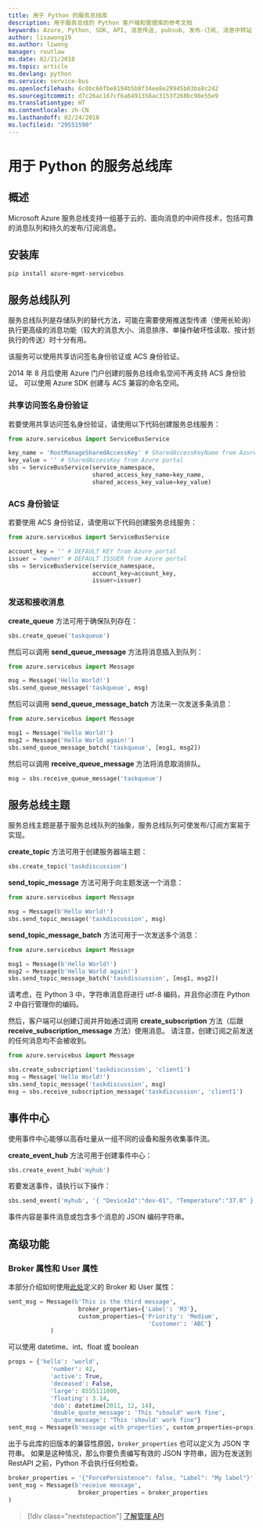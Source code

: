 ```yaml
---
title: 用于 Python 的服务总线库
description: 用于服务总线的 Python 客户端和管理库的参考文档
keywords: Azure, Python, SDK, API, 消息传送, pubsub, 发布-订阅, 消息中转站
author: lisawong19
ms.author: liwong
manager: routlaw
ms.date: 02/21/2018
ms.topic: article
ms.devlang: python
ms.service: service-bus
ms.openlocfilehash: 6c0bc66fbe8194b5b8f34ee8e29945b03ba8c242
ms.sourcegitcommit: d7c26ac167cf6a6491358ac3153f268bc90e55e9
ms.translationtype: HT
ms.contentlocale: zh-CN
ms.lasthandoff: 02/24/2018
ms.locfileid: "29551590"
---
```

# <a name="service-bus-libraries-for-python"></a>用于 Python 的服务总线库

## <a name="overview"></a>概述

Microsoft Azure 服务总线支持一组基于云的、面向消息的中间件技术，包括可靠的消息队列和持久的发布/订阅消息。 

## <a name="install-the-libraries"></a>安装库
```bash
pip install azure-mgmt-servicebus
```

## <a name="servicebus-queues"></a>服务总线队列
服务总线队列是存储队列的替代方法，可能在需要使用推送型传递（使用长轮询）执行更高级的消息功能（较大的消息大小、消息排序、单操作破坏性读取、按计划执行的传送）时十分有用。

该服务可以使用共享访问签名身份验证或 ACS 身份验证。

2014 年 8 月后使用 Azure 门户创建的服务总线命名空间不再支持 ACS 身份验证。 可以使用 Azure SDK 创建与 ACS 兼容的命名空间。

### <a name="shared-access-signature-authentication"></a>共享访问签名身份验证

若要使用共享访问签名身份验证，请使用以下代码创建服务总线服务：

```python
from azure.servicebus import ServiceBusService

key_name = 'RootManageSharedAccessKey' # SharedAccessKeyName from Azure portal
key_value = '' # SharedAccessKey from Azure portal
sbs = ServiceBusService(service_namespace,
                        shared_access_key_name=key_name,
                        shared_access_key_value=key_value)
```

### <a name="acs-authentication"></a>ACS 身份验证

若要使用 ACS 身份验证，请使用以下代码创建服务总线服务：

```python
from azure.servicebus import ServiceBusService

account_key = '' # DEFAULT KEY from Azure portal
issuer = 'owner' # DEFAULT ISSUER from Azure portal
sbs = ServiceBusService(service_namespace,
                        account_key=account_key,
                        issuer=issuer)
```
### <a name="sending-and-receiving-messages"></a>发送和接收消息

**create\_queue** 方法可用于确保队列存在：

```python
sbs.create_queue('taskqueue')
```
然后可以调用 **send\_queue\_message** 方法将消息插入到队列：

```python
from azure.servicebus import Message

msg = Message('Hello World!')
sbs.send_queue_message('taskqueue', msg)
```
然后可以调用 **send\_queue\_message_batch** 方法来一次发送多条消息：

```python
from azure.servicebus import Message

msg1 = Message('Hello World!')
msg2 = Message('Hello World again!')
sbs.send_queue_message_batch('taskqueue', [msg1, msg2])
```
然后可以调用 **receive\_queue\_message** 方法将消息取消排队。

```python
msg = sbs.receive_queue_message('taskqueue')
```

## <a name="servicebus-topics"></a>服务总线主题

服务总线主题是基于服务总线队列的抽象，服务总线队列可使发布/订阅方案易于实现。

**create\_topic** 方法可用于创建服务器端主题：

```python
sbs.create_topic('taskdiscussion')
```
**send\_topic\_message** 方法可用于向主题发送一个消息：

```python
from azure.servicebus import Message

msg = Message(b'Hello World!')
sbs.send_topic_message('taskdiscussion', msg)
```

**send\_topic\_message_batch** 方法可用于一次发送多个消息：

```python
from azure.servicebus import Message

msg1 = Message(b'Hello World!')
msg2 = Message(b'Hello World again!')
sbs.send_topic_message_batch('taskdiscussion', [msg1, msg2])
```

请考虑，在 Python 3 中，字符串消息将进行 utf-8 编码，并且你必须在 Python 2 中自行管理你的编码。

然后，客户端可以创建订阅并开始通过调用 **create\_subscription** 方法（后跟 **receive\_subscription\_message** 方法）使用消息。 请注意，创建订阅之前发送的任何消息均不会被收到。

```python
from azure.servicebus import Message

sbs.create_subscription('taskdiscussion', 'client1')
msg = Message('Hello World!')
sbs.send_topic_message('taskdiscussion', msg)
msg = sbs.receive_subscription_message('taskdiscussion', 'client1')
```

## <a name="event-hub"></a>事件中心

使用事件中心能够以高呑吐量从一组不同的设备和服务收集事件流。

**create\_event\_hub** 方法可用于创建事件中心：

```python
sbs.create_event_hub('myhub')
```
若要发送事件，请执行以下操作：

```python
sbs.send_event('myhub', '{ "DeviceId":"dev-01", "Temperature":"37.0" }')
```
事件内容是事件消息或包含多个消息的 JSON 编码字符串。

## <a name="advanced-features"></a>高级功能

### <a name="broker-properties-and-user-properties"></a>Broker 属性和 User 属性

本部分介绍如何使用[此处](https://docs.microsoft.com/rest/api/servicebus/message-headers-and-properties)定义的 Broker 和 User 属性：

```python
sent_msg = Message(b'This is the third message',
                    broker_properties={'Label': 'M3'},
                    custom_properties={'Priority': 'Medium',
                                        'Customer': 'ABC'}
            )
```
可以使用 datetime、int、float 或 boolean

```python
props = {'hello': 'world',
            'number': 42,
            'active': True,
            'deceased': False,
            'large': 8555111000,
            'floating': 3.14,
            'dob': datetime(2011, 12, 14),
            'double_quote_message': 'This "should" work fine',
            'quote_message': "This 'should' work fine"}
sent_msg = Message(b'message with properties', custom_properties=props)
```
出于与此库的旧版本的兼容性原因，`broker_properties` 也可以定义为 JSON 字符串。
如果是这种情况，那么你要负责编写有效的 JSON 字符串，因为在发送到 RestAPI 之前，Python 不会执行任何检查。

```python
broker_properties = '{"ForcePersistence": false, "Label": "My label"}'
sent_msg = Message(b'receive message',
                    broker_properties = broker_properties
)
```

> [!div class="nextstepaction"]
> [了解管理 API](/python/api/overview/azure/servicebus/management)
